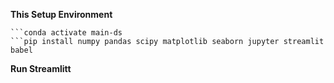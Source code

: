 
**This Setup Environment**
```conda create --name main-ds python= 3.11.4
```conda activate main-ds
```pip install numpy pandas scipy matplotlib seaborn jupyter streamlit babel
```
**Run Streamlitt**

```streamlit run dashboard.py

